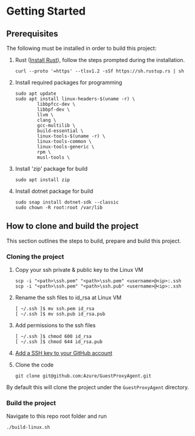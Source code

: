 # Getting Started

## Prerequisites

The following must be installed in order to build this project:

1. Rust ([Install Rust](https://www.rust-lang.org/tools/install)), follow the steps prompted during the installation.
   ```
   curl --proto '=https' --tlsv1.2 -sSf https://sh.rustup.rs | sh
   ``` 

2. Install required packages for programming
   ```
   sudo apt update
   sudo apt install linux-headers-$(uname -r) \
           libbpfcc-dev \
           libbpf-dev \
           llvm \
           clang \
           gcc-multilib \
           build-essential \
           linux-tools-$(uname -r) \
           linux-tools-common \
           linux-tools-generic \
           rpm \
           musl-tools \
   ``` 
3. Install 'zip' package for build
   ```
   sudo apt install zip
   ```
4. Install dotnet package for build
   ```
   sudo snap install dotnet-sdk --classic
   sudo chown -R root:root /var/lib
   ```
## How to clone and build the project
This section outlines the steps to build, prepare and build this project.

### Cloning the project
1. Copy your ssh private & public key to the Linux VM
   ```
   scp -i "<path>\ssh.pem" "<path>\ssh.pem" <username>@<ip>:.ssh
   scp -i "<path>\ssh.pem" "<path>\ssh.pub" <username>@<ip>:.ssh
   ```
2. Rename the ssh files to id_rsa at Linux VM
   ```
   [ ~/.ssh ]$ mv ssh.pem id_rsa
   [ ~/.ssh ]$ mv ssh.pub id_rsa.pub
   ```
3. Add permissions to the ssh files
   ```
   [ ~/.ssh ]$ chmod 600 id_rsa
   [ ~/.ssh ]$ chmod 644 id_rsa.pub
   ```
4. [Add a SSH key to your GitHub account](https://docs.github.com/en/enterprise/2.15/user/articles/adding-a-new-ssh-key-to-your-github-account)

5. Clone the code
   ```
   git clone git@github.com:Azure/GuestProxyAgent.git
   ```
By default this will clone the project under the `GuestProxyAgent` directory.

### Build the project
Navigate to this repo root folder and run
   ```
   ./build-linux.sh
   ```

